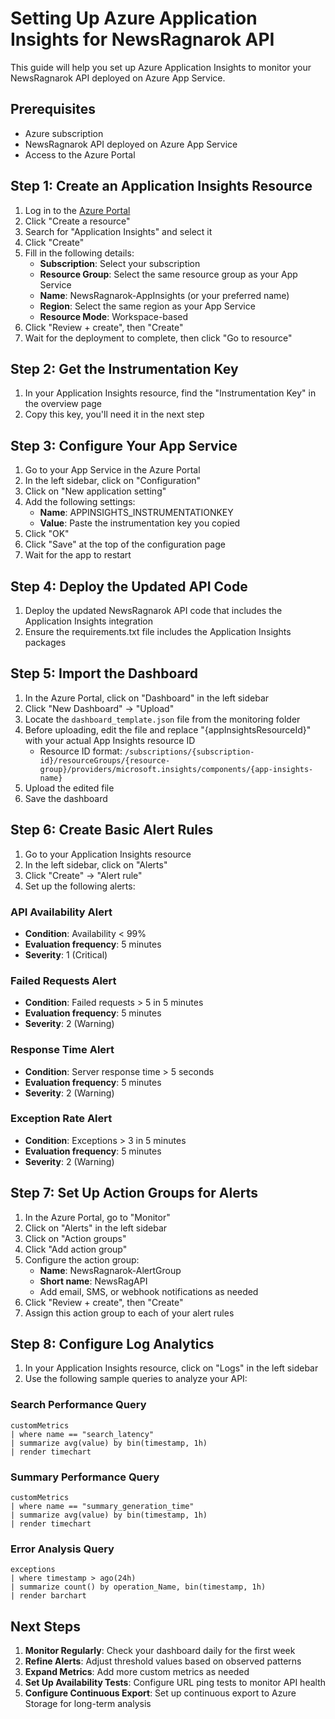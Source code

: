 # Setting Up Azure Application Insights for NewsRagnarok API

This guide will help you set up Azure Application Insights to monitor your NewsRagnarok API deployed on Azure App Service.

## Prerequisites
- Azure subscription
- NewsRagnarok API deployed on Azure App Service
- Access to the Azure Portal

## Step 1: Create an Application Insights Resource

1. Log in to the [Azure Portal](https://portal.azure.com)
2. Click "Create a resource"
3. Search for "Application Insights" and select it
4. Click "Create"
5. Fill in the following details:
   - **Subscription**: Select your subscription
   - **Resource Group**: Select the same resource group as your App Service
   - **Name**: NewsRagnarok-AppInsights (or your preferred name)
   - **Region**: Select the same region as your App Service
   - **Resource Mode**: Workspace-based
6. Click "Review + create", then "Create"
7. Wait for the deployment to complete, then click "Go to resource"

## Step 2: Get the Instrumentation Key

1. In your Application Insights resource, find the "Instrumentation Key" in the overview page
2. Copy this key, you'll need it in the next step

## Step 3: Configure Your App Service

1. Go to your App Service in the Azure Portal
2. In the left sidebar, click on "Configuration"
3. Click on "New application setting"
4. Add the following settings:
   - **Name**: APPINSIGHTS_INSTRUMENTATIONKEY
   - **Value**: Paste the instrumentation key you copied
5. Click "OK"
6. Click "Save" at the top of the configuration page
7. Wait for the app to restart

## Step 4: Deploy the Updated API Code

1. Deploy the updated NewsRagnarok API code that includes the Application Insights integration
2. Ensure the requirements.txt file includes the Application Insights packages

## Step 5: Import the Dashboard

1. In the Azure Portal, click on "Dashboard" in the left sidebar
2. Click "New Dashboard" → "Upload"
3. Locate the `dashboard_template.json` file from the monitoring folder
4. Before uploading, edit the file and replace "{appInsightsResourceId}" with your actual App Insights resource ID
   - Resource ID format: `/subscriptions/{subscription-id}/resourceGroups/{resource-group}/providers/microsoft.insights/components/{app-insights-name}`
5. Upload the edited file
6. Save the dashboard

## Step 6: Create Basic Alert Rules

1. Go to your Application Insights resource
2. In the left sidebar, click on "Alerts"
3. Click "Create" → "Alert rule"
4. Set up the following alerts:

### API Availability Alert
- **Condition**: Availability < 99%
- **Evaluation frequency**: 5 minutes
- **Severity**: 1 (Critical)

### Failed Requests Alert
- **Condition**: Failed requests > 5 in 5 minutes
- **Evaluation frequency**: 5 minutes
- **Severity**: 2 (Warning)

### Response Time Alert
- **Condition**: Server response time > 5 seconds
- **Evaluation frequency**: 5 minutes
- **Severity**: 2 (Warning)

### Exception Rate Alert
- **Condition**: Exceptions > 3 in 5 minutes
- **Evaluation frequency**: 5 minutes
- **Severity**: 2 (Warning)

## Step 7: Set Up Action Groups for Alerts

1. In the Azure Portal, go to "Monitor"
2. Click on "Alerts" in the left sidebar
3. Click on "Action groups"
4. Click "Add action group"
5. Configure the action group:
   - **Name**: NewsRagnarok-AlertGroup
   - **Short name**: NewsRagAPI
   - Add email, SMS, or webhook notifications as needed
6. Click "Review + create", then "Create"
7. Assign this action group to each of your alert rules

## Step 8: Configure Log Analytics

1. In your Application Insights resource, click on "Logs" in the left sidebar
2. Use the following sample queries to analyze your API:

### Search Performance Query
```
customMetrics
| where name == "search_latency"
| summarize avg(value) by bin(timestamp, 1h)
| render timechart
```

### Summary Performance Query
```
customMetrics
| where name == "summary_generation_time" 
| summarize avg(value) by bin(timestamp, 1h)
| render timechart
```

### Error Analysis Query
```
exceptions
| where timestamp > ago(24h)
| summarize count() by operation_Name, bin(timestamp, 1h)
| render barchart
```

## Next Steps

1. **Monitor Regularly**: Check your dashboard daily for the first week
2. **Refine Alerts**: Adjust threshold values based on observed patterns
3. **Expand Metrics**: Add more custom metrics as needed
4. **Set Up Availability Tests**: Configure URL ping tests to monitor API health
5. **Configure Continuous Export**: Set up continuous export to Azure Storage for long-term analysis